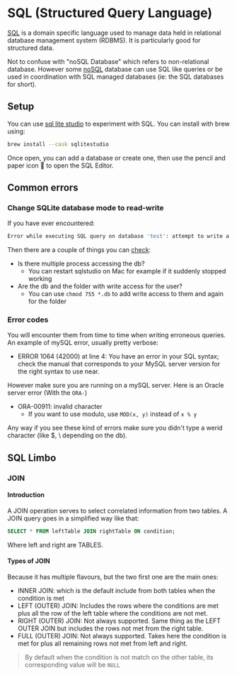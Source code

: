 # SQL (Structured Query Language)

[SQL](https://en.wikipedia.org/wiki/SQL) is a domain specific language used to manage data held in relational database management system (RDBMS).
It is particularly good for structured data.

Not to confuse with "noSQL Database" which refers to non-relational database. However some [noSQL](https://en.wikipedia.org/wiki/NoSQL) database can use SQL like queries or be used in coordination with SQL managed databases (ie: the SQL databases for short).

## Setup

You can use [sql lite studio](https://sqlitestudio.pl/) to experiment with SQL. You can install with brew using:

```bash
brew install --cask sqlitestudio
```

Once open, you can add a database or create one, then use the pencil and paper icon 📝 to open the SQL Editor.

## Common errors

### Change SQLite database mode to read-write

If you have ever encountered:

```bash
Error while executing SQL query on database 'test': attempt to write a readonly database
```

Then there are a couple of things you can [check](https://stackoverflow.com/questions/1518729/change-sqlite-database-mode-to-read-write):

 - Is there multiple process accessing the db? 
 	- You can restart sqlstudio on Mac for example if it suddenly stopped working
 - Are the db and the folder with write access for the user?
 	- You can use `chmod 755 *.db` to add write access to them and again for the folder

### Error codes

You will encounter them from time to time when writing erroneous queries.
An example of mySQL error, usually pretty verbose:

- ERROR 1064 (42000) at line 4: You have an error in your SQL syntax; check the manual that corresponds to your MySQL server version for the right syntax to use near.

However make sure you are running on a mySQL server. Here is an Oracle server error (With the `ORA-`)

- ORA-00911: invalid character
	- If you want to use modulo, use `MOD(x, y)` instead of `x % y`

Any way if you see these kind of errors make sure you didn't type a werid character (like $, \ depending on the db).

## SQL Limbo

### JOIN

#### Introduction

A JOIN operation serves to select correlated information from two tables.
A JOIN query goes in a simplified way like that:

```SQL
SELECT * FROM leftTable JOIN rightTable ON condition;
```

Where left and right are TABLES.

#### Types of JOIN

Because it has multiple flavours, but the two first one are the main ones:

- INNER JOIN: which is the default include from both tables when the condition is met
- LEFT (OUTER) JOIN: Includes the rows where the conditions are met plus all the row of the left table where the conditions are not met. 
- RIGHT (OUTER) JOIN: Not always supported. Same thing as the LEFT OUTER JOIN but includes the rows not met from the right table.
- FULL (OUTER) JOIN:  Not always supported. Takes here the condition is met for plus all remaining rows not met from left and right.

> By default when the condition is not match on the other table, its corresponding value will be `NULL`